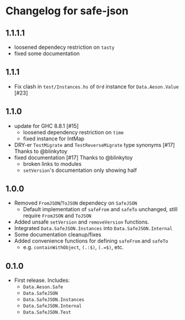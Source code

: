 # Changelog for safe-json

## 1.1.1.1

* loosened dependecy restriction on `tasty`
* fixed some documentation

## 1.1.1

* Fix clash in `test/Instances.hs` of `Ord` instance for `Data.Aeson.Value` [#23]

## 1.1.0

* update for GHC 8.8.1 [#15]
    * loosened dependency restriction on `time`
    * fixed instance for IntMap
* DRY-er `TestMigrate` and `TestReverseMigrate` type synonyms [#17] Thanks to @blinkytoy
* fixed documentation [#17] Thanks to @blinkytoy
    * broken links to modules
    * `setVersion`'s documentation only showing half

## 1.0.0

* Removed `FromJSON`/`ToJSON` dependecy on `SafeJSON`
    * Default implementation of `safeFrom` and `safeTo` unchanged, still require `FromJSON` and `ToJSON`
* Added unsafe `setVersion` and `removeVersion` functions.
* Integrated `Data.SafeJSON.Instances` into `Data.SafeJSON.Internal`
* Some documentation cleanup/fixes
* Added convenience functions for defining `safeFrom` and `safeTo`
    * e.g. `containWithObject`, `(.:$)`, `(.=$)`, etc.

## 0.1.0

* First release. Includes:
    * `Data.Aeson.Safe`
    * `Data.SafeJSON`
    * `Data.SafeJSON.Instances`
    * `Data.SafeJSON.Internal`
    * `Data.SafeJSON.Test`
